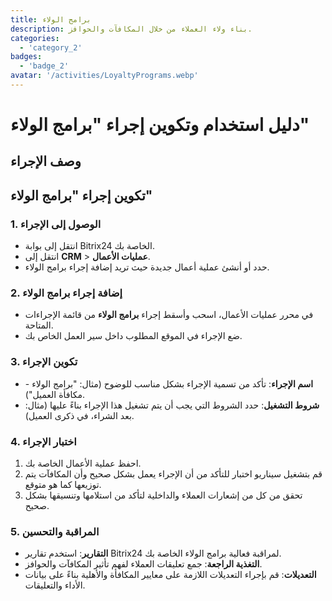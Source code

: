 ```yaml
---
title: برامج الولاء
description: بناء ولاء العملاء من خلال المكافآت والحوافز.
categories: 
  - 'category_2'
badges: 
  - 'badge_2'
avatar: '/activities/LoyaltyPrograms.webp'
---
```

# دليل استخدام وتكوين إجراء "برامج الولاء"

## وصف الإجراء

## **تكوين إجراء "برامج الولاء"**

### 1. الوصول إلى الإجراء
- انتقل إلى بوابة Bitrix24 الخاصة بك.
- انتقل إلى **CRM** > **عمليات الأعمال**.
- حدد أو أنشئ عملية أعمال جديدة حيث تريد إضافة إجراء برامج الولاء.

### 2. إضافة إجراء برامج الولاء
- في محرر عمليات الأعمال، اسحب وأسقط إجراء **برامج الولاء** من قائمة الإجراءات المتاحة.
- ضع الإجراء في الموقع المطلوب داخل سير العمل الخاص بك.

### 3. تكوين الإجراء
- **اسم الإجراء**: تأكد من تسمية الإجراء بشكل مناسب للوضوح (مثال: "برامج الولاء - مكافأة العميل").
- **شروط التشغيل**: حدد الشروط التي يجب أن يتم تشغيل هذا الإجراء بناءً عليها (مثال: بعد الشراء، في ذكرى العميل).

### 4. اختبار الإجراء
1. احفظ عملية الأعمال الخاصة بك.
2. قم بتشغيل سيناريو اختبار للتأكد من أن الإجراء يعمل بشكل صحيح وأن المكافآت يتم توزيعها كما هو متوقع.
3. تحقق من كل من إشعارات العملاء والداخلية لتأكد من استلامها وتنسيقها بشكل صحيح.

### 5. المراقبة والتحسين
- **التقارير**: استخدم تقارير Bitrix24 لمراقبة فعالية برامج الولاء الخاصة بك.
- **التغذية الراجعة**: جمع تعليقات العملاء لفهم تأثير المكافآت والحوافز.
- **التعديلات**: قم بإجراء التعديلات اللازمة على معايير المكافأة والأهلية بناءً على بيانات الأداء والتعليقات.